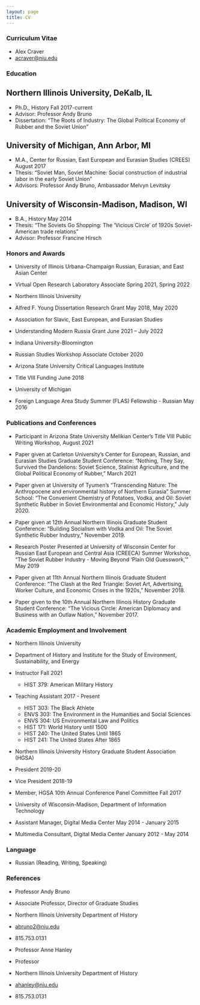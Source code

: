 ```yaml
---
layout: page
title: CV
---
```

### Curriculum Vitae
* Alex Craver
* acraver@niu.edu

### Education

## Northern Illinois University, DeKalb, IL
* Ph.D., History												Fall 2017-current
* Advisor: Professor Andy Bruno
* Dissertation: “The Roots of Industry: The Global Political Economy of Rubber and the Soviet Union”

## University of Michigan, Ann Arbor, MI
* M.A., Center for Russian, East European and Eurasian Studies (CREES)					August 2017
* Thesis: “Soviet Man, Soviet Machine: Social construction of industrial labor in the early Soviet Union”
* Advisors: Professor Andy Bruno, Ambassador Melvyn Levitsky

## University of Wisconsin-Madison, Madison, WI
* B.A., History												May 2014
* Thesis: “The Soviets Go Shopping: The ‘Vicious Circle’ of 1920s Soviet-American trade relations” 
* Advisor: Professor Francine Hirsch

### Honors and Awards
* University of Illinois Urbana-Champaign Russian, Eurasian, and East Asian Center 
* Virtual Open Research Laboratory Associate								Spring 2021, Spring 2022

* Northern Illinois University
* Alfred F. Young Dissertation Research Grant								May 2018, May 2020

* Association for Slavic, East European, and Eurasian Studies 
* Understanding Modern Russia Grant 									June 2021 – July 2022

* Indiana University-Bloomington 
* Russian Studies Workshop Associate									October 2020 

* Arizona State University Critical Languages Institute 
* Title VIII Funding											June 2018

* University of Michigan 
* Foreign Language Area Study Summer (FLAS) Fellowship - Russian 	May 2016





### Publications and Conferences
* Participant in Arizona State University Melikian Center’s Title VIII Public Writing Workshop, August 2021

* Paper given at Carleton University’s Center for European, Russian, and Eurasian Studies Graduate Student Conference: “Nothing, They Say, Survived the Dandelions: Soviet Science, Stalinist Agriculture, and the Global Political Economy of Rubber,” March 2021

* Paper given at University of Tyumen’s “Transcending Nature: The Anthropocene and environmental history of Northern Eurasia” Summer School: “The Convenient Chemistry of Potatoes, Vodka, and Oil: Soviet Synthetic Rubber in Soviet Environmental and Economic History,” July 2020.

* Paper given at 12th Annual Northern Illinois Graduate Student Conference: “Building Socialism with Vodka and Oil: The Soviet Synthetic Rubber Industry,” November 2019.

* Research Poster Presented at University of Wisconsin Center for Russian East European and Central Asia (CREECA) Summer Workshop, “The Soviet Rubber Industry - Moving Beyond ‘Plain Old Guesswork,’” May 2019

* Paper given at 11th Annual Northern Illinois Graduate Student Conference: “The Clash at the Red Triangle: Soviet Art, Advertising, Worker Culture, and Economic Crises in the 1920s,” November 2018.

* Paper given to the 10th Annual Northern Illinois History Graduate Student Conference: “The Vicious Circle: American Diplomacy and Business with an Outlaw Nation,” November 2017.

### Academic Employment and Involvement
* Northern Illinois University
* Department of History and Institute for the Study of Environment, Sustainability, and Energy
* Instructor												Fall 2021
	* HIST 379: American Military History
* Teaching Assistant											2017 - Present
	* HIST 303: The Black Athlete
	* ENVS 303: The Environment in the Humanities and Social Sciences
	* ENVS 304: US Environmental Law and Politics
	* HIST 171: World History until 1500
	* HIST 240: The United States Until 1865
	* HIST 241: The United States After 1865

* Northern Illinois University History Graduate Student Association (HGSA)
* President												2019-20
* Vice President												2018-19	
* Member, HGSA 10th Annual Conference Panel Committee							Fall 2017

* University of Wisconsin-Madison, Department of Information Technology	      
* Assistant Manager, Digital Media Center									May 2014 - January 2015
* Multimedia Consultant, Digital Media Center								January 2012 - May 2014

### Language
* Russian (Reading, Writing, Speaking)

### References
* Professor Andy Bruno
* Associate Professor, Director of Graduate Studies
* Northern Illinois University Department of History
* abruno2@niu.edu
* 815.753.0131

* Professor Anne Hanley
* Professor
* Northern Illinois University Department of History
* ahanley@niu.edu
* 815.753.0131
